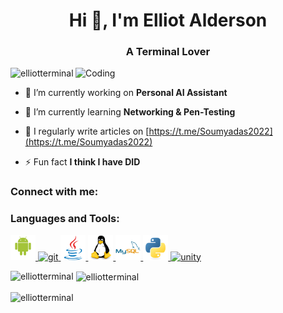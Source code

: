 <h1 align="center">Hi 👋, I'm Elliot Alderson</h1>
<h3 align="center">A Terminal Lover</h3>
<img align="right" alt="Coding" width="400" scr="https://adcy.io/wp-content/uploads/2020/04/anti-hacking.gif">


<p align="left"> <img src="https://komarev.com/ghpvc/?username=elliotterminal&label=Profile%20views&color=0e75b6&style=flat" alt="elliotterminal" /> </p>

- 🔭 I’m currently working on **Personal AI Assistant**

- 🌱 I’m currently learning **Networking & Pen-Testing**

- 📝 I regularly write articles on [https://t.me/Soumyadas2022](https://t.me/Soumyadas2022)

- ⚡ Fun fact **I think I have DID**

<h3 align="left">Connect with me:</h3>
<p align="left">
</p>

<h3 align="left">Languages and Tools:</h3>
<p align="left"> <a href="https://developer.android.com" target="_blank" rel="noreferrer"> <img src="https://raw.githubusercontent.com/devicons/devicon/master/icons/android/android-original-wordmark.svg" alt="android" width="40" height="40"/> </a> <a href="https://git-scm.com/" target="_blank" rel="noreferrer"> <img src="https://www.vectorlogo.zone/logos/git-scm/git-scm-icon.svg" alt="git" width="40" height="40"/> </a> <a href="https://www.java.com" target="_blank" rel="noreferrer"> <img src="https://raw.githubusercontent.com/devicons/devicon/master/icons/java/java-original.svg" alt="java" width="40" height="40"/> </a> <a href="https://www.linux.org/" target="_blank" rel="noreferrer"> <img src="https://raw.githubusercontent.com/devicons/devicon/master/icons/linux/linux-original.svg" alt="linux" width="40" height="40"/> </a> <a href="https://www.mysql.com/" target="_blank" rel="noreferrer"> <img src="https://raw.githubusercontent.com/devicons/devicon/master/icons/mysql/mysql-original-wordmark.svg" alt="mysql" width="40" height="40"/> </a> <a href="https://www.python.org" target="_blank" rel="noreferrer"> <img src="https://raw.githubusercontent.com/devicons/devicon/master/icons/python/python-original.svg" alt="python" width="40" height="40"/> </a> <a href="https://unity.com/" target="_blank" rel="noreferrer"> <img src="https://www.vectorlogo.zone/logos/unity3d/unity3d-icon.svg" alt="unity" width="40" height="40"/> </a> </p>

<p><img align="left" src="https://github-readme-stats.vercel.app/api/top-langs?username=elliotterminal&show_icons=true&locale=en&layout=compact" alt="elliotterminal" /></p>

<p>&nbsp;<img align="center" src="https://github-readme-stats.vercel.app/api?username=elliotterminal&show_icons=true&locale=en" alt="elliotterminal" /></p>

<p><img align="center" src="https://github-readme-streak-stats.herokuapp.com/?user=elliotterminal&" alt="elliotterminal" /></p>
